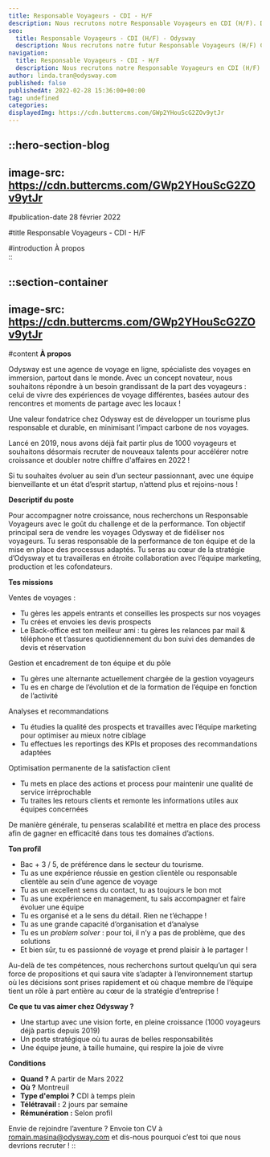 ```yaml
---
title: Responsable Voyageurs - CDI - H/F
description: Nous recrutons notre Responsable Voyageurs en CDI (H/F). Découvrez le détail de l'offre et rejoignez-nous !
seo:
  title: Responsable Voyageurs - CDI (H/F) - Odysway
  description: Nous recrutons notre futur Responsable Voyageurs (H/F) CDI. Découvrez le détail de l'offre et rejoignez-nous !
navigation:
  title: Responsable Voyageurs - CDI - H/F
  description: Nous recrutons notre Responsable Voyageurs en CDI (H/F). Découvrez le détail de l'offre et rejoignez-nous !
author: linda.tran@odysway.com
published: false
publishedAt: 2022-02-28 15:36:00+00:00
tag: undefined
categories: 
displayedImg: https://cdn.buttercms.com/GWp2YHouScG2ZOv9ytJr
---
```


::hero-section-blog
---
image-src: https://cdn.buttercms.com/GWp2YHouScG2ZOv9ytJr
---
#publication-date
28 février 2022

#title
Responsable Voyageurs - CDI - H/F

#introduction
À propos    
::

::section-container
---
image-src: https://cdn.buttercms.com/GWp2YHouScG2ZOv9ytJr
---
#content
**À propos**

Odysway est une agence de voyage en ligne, spécialiste des voyages en immersion, partout dans le monde. Avec un concept novateur, nous souhaitons répondre à un besoin grandissant de la part des voyageurs : celui de vivre des expériences de voyage différentes, basées autour des rencontres et moments de partage avec les locaux !

Une valeur fondatrice chez Odysway est de développer un tourisme plus responsable et durable, en minimisant l’impact carbone de nos voyages.

Lancé en 2019, nous avons déjà fait partir plus de 1000 voyageurs et souhaitons désormais recruter de nouveaux talents pour accélérer notre croissance et doubler notre chiffre d'affaires en 2022 !

Si tu souhaites évoluer au sein d’un secteur passionnant, avec une équipe bienveillante et un état d’esprit startup, n’attend plus et rejoins-nous !

**Descriptif du poste**

Pour accompagner notre croissance, nous recherchons un Responsable Voyageurs avec le goût du challenge et de la performance. Ton objectif principal sera de vendre les voyages Odysway et de fidéliser nos voyageurs. Tu seras responsable de la performance de ton équipe et de la mise en place des processus adaptés. Tu seras au cœur de la stratégie d’Odysway et tu travailleras en étroite collaboration avec l’équipe marketing, production et les cofondateurs.

**Tes missions**

Ventes de voyages :

*   Tu gères les appels entrants et conseilles les prospects sur nos voyages
*   Tu crées et envoies les devis prospects
*   Le Back-office est ton meilleur ami : tu gères les relances par mail & téléphone et t’assures quotidiennement du bon suivi des demandes de devis et réservation

Gestion et encadrement de ton équipe et du pôle

*   Tu gères une alternante actuellement chargée de la gestion voyageurs
*   Tu es en charge de l’évolution et de la formation de l’équipe en fonction de l’activité

Analyses et recommandations

*   Tu étudies la qualité des prospects et travailles avec l’équipe marketing pour optimiser au mieux notre ciblage 
*   Tu effectues les reportings des KPIs et proposes des recommandations adaptées

Optimisation permanente de la satisfaction client

*   Tu mets en place des actions et process pour maintenir une qualité de service irréprochable
*   Tu traites les retours clients et remonte les informations utiles aux équipes concernées

De manière générale, tu penseras scalabilité et mettra en place des process afin de gagner en efficacité dans tous tes domaines d’actions.

**Ton profil**

*   Bac + 3 / 5, de préférence dans le secteur du tourisme.
*   Tu as une expérience réussie en gestion clientèle ou responsable clientèle au sein d’une agence de voyage
*   Tu as un excellent sens du contact, tu as toujours le bon mot
*   Tu as une expérience en management, tu sais accompagner et faire évoluer une équipe
*   Tu es organisé et a le sens du détail. Rien ne t’échappe !
*   Tu as une grande capacité d’organisation et d’analyse
*   Tu es un _problem solver_ : pour toi, il n’y a pas de problème, que des solutions
*   Et bien sûr, tu es passionné de voyage et prend plaisir à le partager !

Au-delà de tes compétences, nous recherchons surtout quelqu’un qui sera force de propositions et qui saura vite s’adapter à l’environnement startup où les décisions sont prises rapidement et où chaque membre de l’équipe tient un rôle à part entière au cœur de la stratégie d’entreprise !

**Ce que tu vas aimer chez Odysway ?** 

*   Une startup avec une vision forte, en pleine croissance (1000 voyageurs déjà partis depuis 2019)
*   Un poste stratégique où tu auras de belles responsabilités
*   Une équipe jeune, à taille humaine, qui respire la joie de vivre

**Conditions**

*   **Quand ?** A partir de Mars 2022
*   **Où ?** Montreuil
*   **Type d'emploi ?** CDI à temps plein
*   **Télétravail :** 2 jours par semaine
*   **Rémunération :** Selon profil

Envie de rejoindre l’aventure ? Envoie ton CV à [romain.masina@odysway.com](mailto:romain.masina@odysway.com) et dis-nous pourquoi c’est toi que nous devrions recruter !
::
